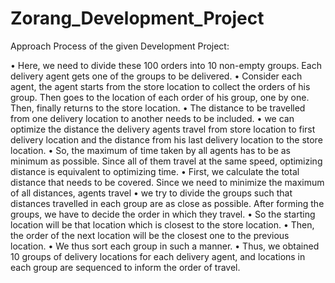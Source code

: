 # Zorang_Development_Project

Approach Process of the given Development Project:

•	Here, we need to divide these 100 orders into 10 non-empty groups. Each delivery agent gets one of the groups to be delivered. 
•	Consider each agent, the agent starts from the store location to collect the orders of his group. Then goes to the location of each order of his group, one by one. Then, finally returns to the store location.
•	The distance to be travelled from one delivery location to another needs to be included.
•	we can optimize the distance the delivery agents travel from store location to first delivery location and the distance from his last delivery location to the store location. 
•	So, the maximum of time taken by all agents has to be as minimum as possible. Since all of them travel at the same speed, optimizing distance is equivalent to optimizing time. 
•	First, we calculate the total distance that needs to be covered. Since we need to minimize the maximum of all distances, agents travel 
•	we try to divide the groups such that distances travelled in each group are as close as possible. After forming the groups, we have to decide the order in which they travel. 
•	So the starting location will be that location which is closest to the store location. 
•	Then, the order of the next location will be the closest one to the previous location. 
•	We thus sort each group in such a manner.
•	Thus, we obtained 10 groups of delivery locations for each delivery agent, and locations in each group are sequenced to inform the order of travel.
